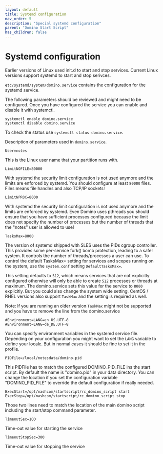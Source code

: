 ```yaml
---
layout: default
title: Systemd configuration
nav_order: 5
description: "Special systemd configuration"
parent: "Domino Start Script"
has_children: false
---
```


# Systemd configuration

Earlier versions of Linux used init.d to start and stop services.
Current Linux versions support systemd to start and stop serivces.

`etc/systemd/system/domino.service` contains the configuration for the systemd service.

The following parameters should be reviewed and might need to be configured.
Once you have configured the service you can enable and disable it with systemctl.

```
systemctl enable domino.service
systemctl disable domino.service
```

To check the status use `systemctl status domino.service`.

Description of parameters used in `domino.service`.

```
User=notes
```

This is the Linux user name that your partition runs with.

```
LimitNOFILE=80000
```

With systemd the security limit configuration is not used anymore and the limits
are enforced by systemd. You should configure at least `80000` files.
Files means file handles and also TCP/IP sockets!

```
LimitNPROC=8000
```

With systemd the security limit configuration is not used anymore and the limits
are enforced by systemd. Even Domino uses pthreads you should ensure that you have
sufficient processes configured because the limit does not specify the number of
processes but the number of threads that the "notes" user is allowed to use!

```
TasksMax=8000
```

The version of systemd shipped with SLES uses the PIDs cgroup controller.
This provides some per-service fork() bomb protection, leading to a safer system.
It controls the number of threads/processes a user can use.
To control the default TasksMax= setting for services and scopes running on the system,
use the `system.conf` setting `DefaultTasksMax=`.

This setting defaults to `512`, which means services that are not explicitly configured otherwise
will only be able to create `512` processes or threads at maximum.
The domino.service sets this value for the service to `8000` explicitly.
But you could also change the system wide setting.
CentOS / RHEL versions also support `TaskMax` and the setting is required as well.

Note: If you are running an older version `TaskMax` might not be supported and you have to remove the line from the domino.service

```
#Environment=LANG=en_US.UTF-8
#Environment=LANG=de_DE.UTF-8
```

You can specify environment variables in the systemd service file.
Depending on your configuration you might want to set the `LANG` variable to define your locale.
But in normal cases it should be fine to set it in the profile.

```
PIDFile=/local/notesdata/domino.pid
```

This PIDFile has to match the configured DOMINO_PID_FILE ins the start script.
By default the name is "domino.pid" in your data directory.
You can change the location if you set the configuration variable "DOMINO_PID_FILE"
to override the default configuration if really needed.

```
ExecStart=/opt/nashcom/startscript/rc_domino_script start
ExecStop=/opt/nashcom/startscript/rc_domino_script stop
```

Those two lines need to match the location of the main domino script including the start/stop command parameter.

`TimeoutSec=100`


Time-out value for starting the service

`TimeoutStopSec=300`

Time-out value for stopping the service
